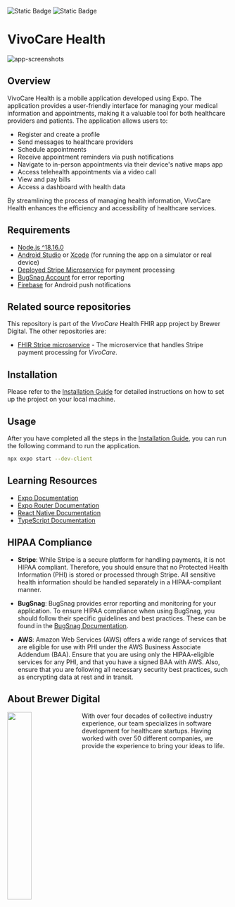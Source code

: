 ![Static Badge](https://img.shields.io/badge/license-apache-red)
![Static Badge](https://img.shields.io/github/v/release/brewerdigital-llc/FHIR-Dashboard)

# VivoCare Health
![app-screenshots](https://github.com/brewerdigital-llc/FHIR-Dashboard/assets/33329110/c6954d45-9dfe-4a8d-b87d-ca05bce4e23f)
## Overview

VivoCare Health is a mobile application developed using Expo. The application provides a user-friendly interface for managing your medical information and appointments, making it a valuable tool for both healthcare providers and patients.  The application allows users to:  
- Register and create a profile
- Send messages to healthcare providers
- Schedule appointments
- Receive appointment reminders via push notifications
- Navigate to in-person appointments via their device's native maps app
- Access telehealth appointments via a video call
- View and pay bills
- Access a dashboard with health data

By streamlining the process of managing health information, VivoCare Health enhances the efficiency and accessibility of healthcare services.

## Requirements

- [Node.js ^18.16.0](https://nodejs.org/en/download)
- [Android Studio](https://developer.android.com/studio/install) or [Xcode](https://apps.apple.com/us/app/xcode/id497799835?mt=12) (for running the app on a simulator or real device)
- [Deployed Stripe Microservice](https://github.com/brewerdigital-llc/stripe-microservice) for payment processing
- [BugSnag Account](https://app.bugsnag.com/user/new/) for error reporting
- [Firebase](https://docs.expo.dev/push-notifications/push-notifications-setup/#get-credentials-for-development-builds) for Android push notifications

## Related source repositories

This repository is part of the _VivoCare_ Health FHIR app project by Brewer Digital.  The other repositories are:

* [FHIR Stripe microservice](https://github.com/brewerdigital-llc/stripe-microservice) - The microservice that handles Stripe payment processing for _VivoCare_.

## Installation

Please refer to the [Installation Guide](./docs/INSTALLATION.md) for detailed instructions on how to set up the project on your local machine.

## Usage

After you have completed all the steps in the [Installation Guide](./docs/INSTALLATION.md), you can run the following command to run the application. 

```bash
npx expo start --dev-client
```

## Learning Resources

- [Expo Documentation](https://docs.expo.dev/)
- [Expo Router Documentation](https://docs.expo.dev/router/introduction/)
- [React Native Documentation](https://reactnative.dev/docs/getting-started)
- [TypeScript Documentation](https://www.typescriptlang.org/docs/)

## HIPAA Compliance

- **Stripe**: While Stripe is a secure platform for handling payments, it is not HIPAA compliant. Therefore, you should ensure that no Protected Health Information (PHI) is stored or processed through Stripe. All sensitive health information should be handled separately in a HIPAA-compliant manner.

- **BugSnag**: BugSnag provides error reporting and monitoring for your application. To ensure HIPAA compliance when using BugSnag, you should follow their specific guidelines and best practices. These can be found in the [BugSnag Documentation](https://docs.bugsnag.com/on-premise/single-machine/).

- **AWS**: Amazon Web Services (AWS) offers a wide range of services that are eligible for use with PHI under the AWS Business Associate Addendum (BAA). Ensure that you are using only the HIPAA-eligible services for any PHI, and that you have a signed BAA with AWS. Also, ensure that you are following all necessary security best practices, such as encrypting data at rest and in transit.


## About Brewer Digital

<a href="https://brewerdigital.com/">
  <img align="left" width="33%" src="https://github.com/brewerdigital-llc/FHIR-Dashboard/assets/33329110/676b2fd1-34f3-44ef-b6a3-3b4b409eb87f"/>
</a>
With over four decades of collective industry experience, our team specializes in software development for healthcare startups. Having worked with over 50 different companies, we provide the experience to bring your ideas to life.
